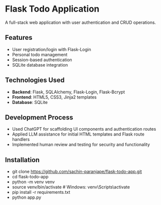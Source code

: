 # Flask Todo Application

A full-stack web application with user authentication and CRUD operations.

## Features
- User registration/login with Flask-Login
- Personal todo management
- Session-based authentication
- SQLite database integration

## Technologies Used
- **Backend**: Flask, SQLAlchemy, Flask-Login, Flask-Bcrypt
- **Frontend**: HTML5, CSS3, Jinja2 templates
- **Database**: SQLite

## Development Process
- Used ChatGPT for scaffolding UI components and authentication routes
- Applied LLM assistance for initial HTML templates and Flask route handlers
- Implemented human review and testing for security and functionality

## Installation
- git clone https://github.com/sachin-paranjape/flask-todo-app.git
- cd flask-todo-app
- python -m venv venv
- source venv/bin/activate # Windows: venv\Scripts\activate
- pip install -r requirements.txt
- python app.py